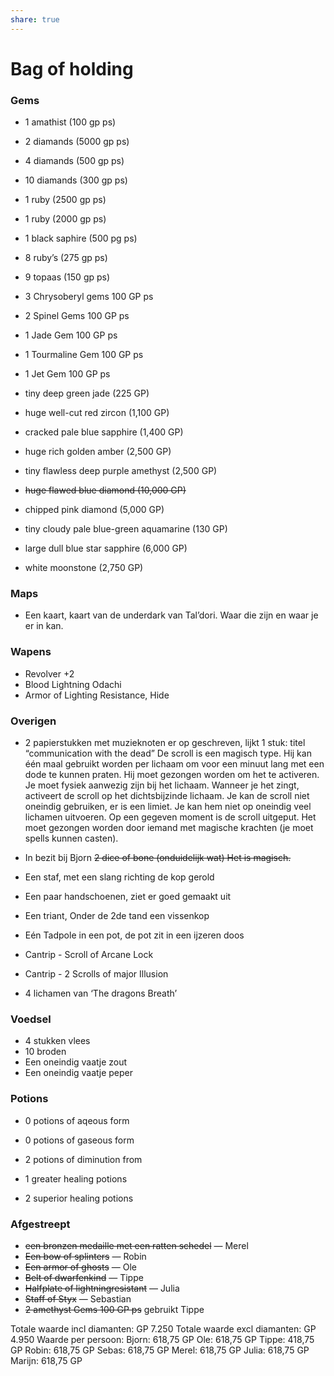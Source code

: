 ```yaml
---
share: true
---
```


# Bag of holding
### Gems
- 1 amathist (100 gp ps)
- 2 diamands (5000 gp ps)
- 4 diamands (500 gp ps)
- 10 diamands (300 gp ps)
- 1 ruby (2500 gp ps)
- 1 ruby (2000 gp ps)
- 1 black saphire (500 pg ps)
- 8 ruby’s (275 gp ps)
- 9 topaas (150 gp ps)
- 3 Chrysoberyl gems 100 GP ps
- 2 Spinel Gems 100 GP ps
- 1 Jade Gem 100 GP ps
- 1 Tourmaline Gem 100 GP ps
- 1 Jet Gem 100 GP ps

- tiny deep green jade (225 GP)
- huge well-cut red zircon (1,100 GP)
- cracked pale blue sapphire (1,400 GP)
- huge rich golden amber (2,500 GP)
- tiny flawless deep purple amethyst (2,500 GP)
- ~~huge flawed blue diamond (10,000 GP)~~
- chipped pink diamond (5,000 GP)
- tiny cloudy pale blue-green aquamarine (130 GP)
- large dull blue star sapphire (6,000 GP)
- white moonstone (2,750 GP)

### Maps
- Een kaart, kaart van de underdark van Tal’dori. Waar die zijn en waar je er in kan.

### Wapens
- Revolver +2
- Blood Lightning Odachi
- Armor of Lighting Resistance, Hide

### Overigen
- 2 papierstukken met muzieknoten er op geschreven, lijkt 1 stuk: titel “communication with the dead” 
	De scroll is een magisch type. Hij kan één maal gebruikt worden per lichaam om voor een minuut lang met een dode te kunnen praten. Hij moet gezongen worden om het te activeren. Je moet fysiek aanwezig zijn bij het lichaam. Wanneer je het zingt, activeert de scroll op het dichtsbijzinde lichaam. Je kan de scroll niet oneindig gebruiken, er is een limiet. Je kan hem niet op oneindig veel lichamen uitvoeren. Op een gegeven moment is de scroll uitgeput. Het moet gezongen worden door iemand met magische krachten (je moet spells kunnen casten).
- In bezit bij Bjorn ~~2 dice of bone (onduidelijk wat) 
	 Het is magisch.~~ 
- Een staf, met een slang richting de kop gerold
- Een paar handschoenen, ziet er goed gemaakt uit
- Een triant, Onder de 2de tand een vissenkop
- Eén Tadpole in een pot, de pot zit in een ijzeren doos

- Cantrip - Scroll of Arcane Lock
- Cantrip - 2 Scrolls of major Illusion

- 4 lichamen van ‘The dragons Breath’

### Voedsel
- 4 stukken vlees
- 10 broden
- Een oneindig vaatje zout
- Een oneindig vaatje peper

### Potions
- 0 potions of aqeous form
- 0 potions of gaseous form
- 2 potions of diminution from

- 1 greater healing potions
- 2 superior healing potions

### Afgestreept
- ~~een bronzen medaille met een ratten schedel~~ — Merel
- ~~Een bow of splinters~~ — Robin
- ~~Een armor of ghosts~~ — Ole
- ~~Belt of dwarfenkind~~ — Tippe
- ~~Halfplate of lightningresistant~~ — Julia
- ~~Staff of Styx~~ — Sebastian
- ~~2 amethyst Gems 100 GP ps~~ gebruikt Tippe


Totale waarde incl diamanten: GP 7.250
Totale waarde excl diamanten: GP 4.950
Waarde per persoon:
Bjorn: 618,75 GP
Ole: 618,75 GP
Tippe: 418,75 GP
Robin: 618,75 GP
Sebas: 618,75 GP
Merel: 618,75 GP
Julia: 618,75 GP
Marijn: 618,75 GP